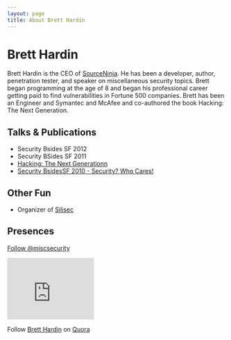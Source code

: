 ```yaml
---
layout: page
title: About Brett Hardin
---
```


Brett Hardin
============
Brett Hardin is the CEO of [SourceNinja](http://www.sourceninja.com). He has been a developer, author, penetration tester, and speaker on miscellaneous security topics. Brett began programming at the age of 8 and began his professional career getting paid to find vulnerabilities in Fortune 500 companies. Brett has been an Engineer and Symantec and McAfee and co-authored the book Hacking: The Next Generation.

Talks & Publications
--------------------
* Security Bsides SF 2012
* Security BSides SF 2011
* [Hacking: The Next Generationn](http://www.amazon.com/gp/product/0596154577/ref=as_li_qf_sp_asin_il_tl?ie=UTF8&tag=breharsblo-20&linkCode=as2&camp=1789&creative=9325&creativeASIN=0596154577)
* [Security BsidesSF 2010 - Security? Who Cares!](/2010/03/no-one-cares-about-security/)

Other Fun
---------
* Organizer of [Silisec](http://www.silisec.org)

Presences
---------
<a href="https://twitter.com/miscsecurity" class="twitter-follow-button" data-show-count="false">Follow @miscsecurity</a>
<script>!function(d,s,id){var js,fjs=d.getElementsByTagName(s)[0];if(!d.getElementById(id)){js=d.createElement(s);js.id=id;js.src="//platform.twitter.com/widgets.js";fjs.parentNode.insertBefore(js,fjs);}}(document,"script","twitter-wjs");</script>

<iframe src="http://githubbadge.appspot.com/badge/bhardin?s=1&a=0" style="border: 0;height: 142px;width: 200px;overflow: hidden;" frameBorder=0></iframe>

<span class="quora-follow-button" data-name="Brett-Hardin">Follow <a href="http://www.quora.com/Brett-Hardin">Brett Hardin</a> on <a href="http://www.quora.com">Quora</a><script type="text/javascript" src="http://www.quora.com/widgets/follow?embed_code=4RnvTXp"></script></span>

